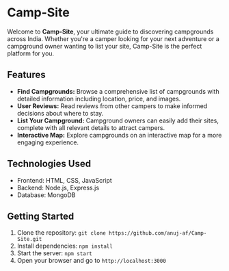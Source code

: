# Camp-Site

Welcome to **Camp-Site**, your ultimate guide to discovering campgrounds across India. Whether you're a camper looking for your next adventure or a campground owner wanting to list your site, Camp-Site is the perfect platform for you.

## Features

- **Find Campgrounds:** Browse a comprehensive list of campgrounds with detailed information including location, price, and images.
- **User Reviews:** Read reviews from other campers to make informed decisions about where to stay.
- **List Your Campground:** Campground owners can easily add their sites, complete with all relevant details to attract campers.
- **Interactive Map:** Explore campgrounds on an interactive map for a more engaging experience.

## Technologies Used

- Frontend: HTML, CSS, JavaScript
- Backend: Node.js, Express.js
- Database: MongoDB

## Getting Started

1. Clone the repository: `git clone https://github.com/anuj-af/Camp-Site.git`
2. Install dependencies: `npm install`
3. Start the server: `npm start`
4. Open your browser and go to `http://localhost:3000`